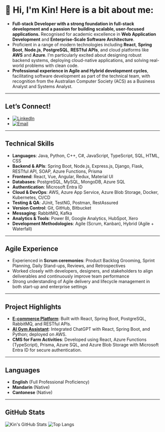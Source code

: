 # 👋 Hi, I'm Kin! Here is a bit about me:

- **Full-stack Developer with a strong foundation in full-stack development and a passion for building scalable, user-focused applications.** Recognised for academic excellence in **Web Application Development** and **Enterprise-Scale Software Architecture**.
- Proficient in a range of modern technologies including **React**, **Spring Boot**, **Node.js**, **PostgreSQL**, **RESTful APIs**, and cloud platforms like **AWS** and **Azure**. I’m particularly excited about designing robust backend systems, deploying cloud-native applications, and solving real-world problems with clean code.
- **Professional experience in Agile and Hybrid development cycles**, facilitating software development as part of the technical team, with recognition from the Australian Computer Society (ACS) as a Business Analyst and Systems Analyst.

---

## Let’s Connect!
- [![LinkedIn](https://img.shields.io/badge/LinkedIn-blue?style=for-the-badge&logo=linkedin)](https://www.linkedin.com/in/kinchen1/)
- [![Email](https://img.shields.io/badge/Gmail-D14836?style=for-the-badge&logo=gmail&logoColor=white)](mailto:kinchen1028@gmail.com)

---

## Technical Skills

- **Languages**: Java, Python, C++, C#, JavaScript, TypeScript, SQL, HTML, CSS  
- **Backend & APIs**: Spring Boot, Node.js, Express.js, Django, Flask, RESTful API, SOAP, Azure Functions, Prisma  
- **Frontend**: React, Vue, Angular, Redux, Material UI  
- **Databases**: PostgreSQL, MySQL, MongoDB, Azure SQL  
- **Authentication**: Microsoft Entra ID  
- **Cloud & DevOps**: AWS, Azure App Service, Azure Blob Storage, Docker, Kubernetes, CI/CD  
- **Testing & QA**: JUnit, TestNG, Postman, RestAssured  
- **Version Control**: Git, GitHub, Bitbucket  
- **Messaging**: RabbitMQ, Kafka  
- **Analytics & Tools**: Power BI, Google Analytics, HubSpot, Xero  
- **Development Methodologies**: Agile (Scrum, Kanban), Hybrid (Agile + Waterfall)

---

## Agile Experience

- Experienced in **Scrum ceremonies**: Product Backlog Grooming, Sprint Planning, Daily Stand-ups, Reviews, and Retrospectives  
- Worked closely with developers, designers, and stakeholders to align deliverables and continuously improve team performance  
- Strong understanding of Agile delivery and lifecycle management in both start-up and enterprise settings

---

## Project Highlights

- **[E-commerce Platform](https://github.com/heykinchan/e-commerce-project)**: Built with React, Spring Boot, PostgreSQL, RabbitMQ, and RESTful APIs.
- **[AI Gym Assistant](https://github.com/heykinchan/ai-gym-trainer)**: Integrated ChatGPT with React, Spring Boot, and Python; deployed on AWS.
- **CMS for Farm Activities**: Developed using React, Azure Functions (TypeScript), Prisma, Azure SQL, and Azure Blob Storage with Microsoft Entra ID for secure authentication.

---

## Languages

- **English** (Full Professional Proficiency)  
- **Mandarin** (Native)  
- **Cantonese** (Native)

---

## GitHub Stats
![Kin's GitHub Stats](https://github-readme-stats.vercel.app/api?username=heykinchan&show_icons=true&theme=radical)    ![Top Langs](https://github-readme-stats.vercel.app/api/top-langs/?username=heykinchan&layout=compact&theme=radical)




